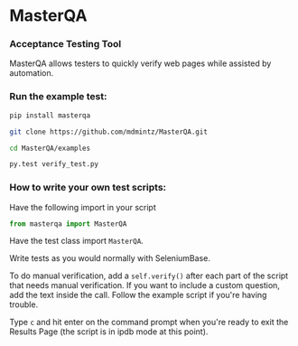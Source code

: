 # MasterQA

### Acceptance Testing Tool
MasterQA allows testers to quickly verify web pages while assisted by automation.

### Run the example test:
```bash
pip install masterqa

git clone https://github.com/mdmintz/MasterQA.git

cd MasterQA/examples

py.test verify_test.py
```

### How to write your own test scripts:

Have the following import in your script
```python
from masterqa import MasterQA
```

Have the test class import ``MasterQA``.

Write tests as you would normally with SeleniumBase.

To do manual verification, add a ``self.verify()`` after each part of the script that needs manual verification. If you want to include a custom question, add the text inside the call. Follow the example script if you're having trouble.

Type ``c`` and hit enter on the command prompt when you're ready to exit the Results Page (the script is in ipdb mode at this point).
